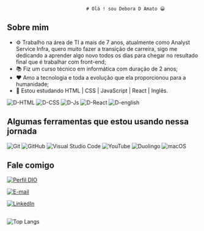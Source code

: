                                  # Olá ! sou Debora D Amato 😀

## Sobre mim
- ⚙️   Trabalho na área de TI a mais de 7 anos, atualmente como Analyst Service Infra, quero muito fazer a transição de carreira, sigo me dedicando a aprender algo novo todos os dias para chegar no resultado final que é trabalhar com front-end;
- 📚  Fiz um curso técnico em informática com duração de 2 anos;
- ❤️   Amo a tecnologia e toda a evolução que ela proporcionou para a humanidade;
- 🌱  Estou estudando HTML | CSS | JavaScript | React | Inglês.

<div>
<img alt="D-HTML" src="https://img.shields.io/badge/HTML-239120?style=for-the-badge&logo=html5&logoColor=white">
<img alt="D-CSS" src="https://img.shields.io/badge/CSS-239120?&style=for-the-badge&logo=css3&logoColor=white">
<img alt="D-Js" src="https://img.shields.io/badge/JavaScript-F7DF1E?style=for-the-badge&logo=javascript&logoColor=white">
<img alt="D-React" src="https://img.shields.io/badge/React-20232A?style=for-the-badge&logo=react&logoColor=61DAFB">
<img alt="D-english"  src="https://img.shields.io/badge/Inglês-%2300A86B?style=for-the-badge&labelColor=%23414141logoColor=white"/>
<div>

## Algumas ferramentas que estou usando nessa jornada
![Git](https://img.shields.io/badge/git-%23F05033.svg?style=for-the-badge&logo=git&logoColor=white)
![GitHub](https://img.shields.io/badge/github-%23121011.svg?style=for-the-badge&logo=github&logoColor=white)
![Visual Studio Code](https://img.shields.io/badge/Visual%20Studio%20Code-0078d7.svg?style=for-the-badge&logo=visual-studio-code&logoColor=white)
![YouTube](https://img.shields.io/badge/YouTube-%23FF0000.svg?style=for-the-badge&logo=YouTube&logoColor=white)
![Duolingo](https://img.shields.io/badge/Duolingo-%234DC730.svg?style=for-the-badge&logo=Duolingo&logoColor=white)
![macOS](https://img.shields.io/badge/mac%20os-000000?style=for-the-badge&logo=macos&logoColor=F0F0F0)

## Fale comigo

[![Perfil DIO](https://img.shields.io/badge/-Meu%20Perfil%20na%20DIO-30A3DC?style=for-the-badge)](https://www.dio.me/users/debora_damato)

[![E-mail](https://img.shields.io/badge/-Email-000?style=for-the-badge&logo=microsoft-outlook&logoColor=007BFF)](mailto:debora_damato@hotmail.com)

[![LinkedIn](https://img.shields.io/badge/LinkedIn-0077B5?style=for-the-badge&logo=linkedin&logoColor=white)](http://linkedin.com/in/d%C3%A9bora-aline-d-amato-95723b191)

##
![Top Langs](https://github-readme-stats-git-masterrstaa-rickstaa.vercel.app/api/top-langs/?username=SEUUSERNAME&layout=compact&bg_color=000&border_color=30A3DC&title_color=E94D5F&text_color=FFF)


